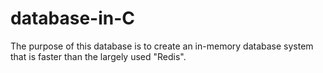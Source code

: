 # database-in-C
The purpose of this database is to create an in-memory database system that is faster than the largely used "Redis".  
